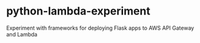 # python-lambda-experiment
Experiment with frameworks for deploying Flask apps to AWS API Gateway and Lambda
